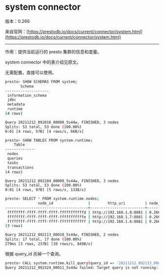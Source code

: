 # system connector

版本：0.266

来自官网：[https://prestodb.io/docs/current/connector/system.html](https://prestodb.io/docs/current/connector/system.html)

--------------------------------------

作用：提供当前运行的 presto 集群的信息和度量。

system connector 中的表介绍见原文。

无需配置，直接可以使用。

```sh
presto> SHOW SCHEMAS FROM system;
       Schema       
--------------------
 information_schema 
 jdbc               
 metadata           
 runtime            
(4 rows)

Query 20211212_092018_00008_5s44w, FINISHED, 3 nodes
Splits: 53 total, 53 done (100.00%)
0:01 [4 rows, 57B] [4 rows/s, 66B/s]

presto> SHOW TABLES FROM system.runtime;
    Table     
--------------
 nodes        
 queries      
 tasks        
 transactions 
(4 rows)

Query 20211212_092104_00009_5s44w, FINISHED, 3 nodes
Splits: 53 total, 53 done (100.00%)
0:01 [4 rows, 97B] [5 rows/s, 133B/s]

presto> SELECT * FROM system.runtime.nodes;
               node_id                |        http_uri         | node_version  | coordinator | state  
--------------------------------------+-------------------------+---------------+-------------+--------
 ffffffff-ffff-ffff-ffff-fffffffffffd | http://192.168.1.8:8881 | 0.266-c1e2e77 | false       | active 
 ffffffff-ffff-ffff-ffff-fffffffffffe | http://192.168.1.7:8881 | 0.266-c1e2e77 | false       | active 
 ffffffff-ffff-ffff-ffff-ffffffffffff | http://192.168.1.6:8881 | 0.266-c1e2e77 | true        | active 
(3 rows)

Query 20211212_092113_00010_5s44w, FINISHED, 2 nodes
Splits: 17 total, 17 done (100.00%)
279ms [3 rows, 237B] [10 rows/s, 849B/s]
```

根据 query_id 杀掉一个查询。

```sh
presto> CALL system.runtime.kill_query(query_id => '20211212_092113_00010_5s44w', message => 'Using too many resources');
Query 20211212_092324_00011_5s44w failed: Target query is not running: 20211212_092113_00010_5s44

```
